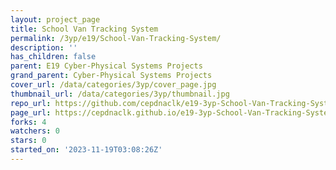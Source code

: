 ```yaml
---
layout: project_page
title: School Van Tracking System
permalink: /3yp/e19/School-Van-Tracking-System/
description: ''
has_children: false
parent: E19 Cyber-Physical Systems Projects
grand_parent: Cyber-Physical Systems Projects
cover_url: /data/categories/3yp/cover_page.jpg
thumbnail_url: /data/categories/3yp/thumbnail.jpg
repo_url: https://github.com/cepdnaclk/e19-3yp-School-Van-Tracking-System
page_url: https://cepdnaclk.github.io/e19-3yp-School-Van-Tracking-System
forks: 4
watchers: 0
stars: 0
started_on: '2023-11-19T03:08:26Z'
---
```


